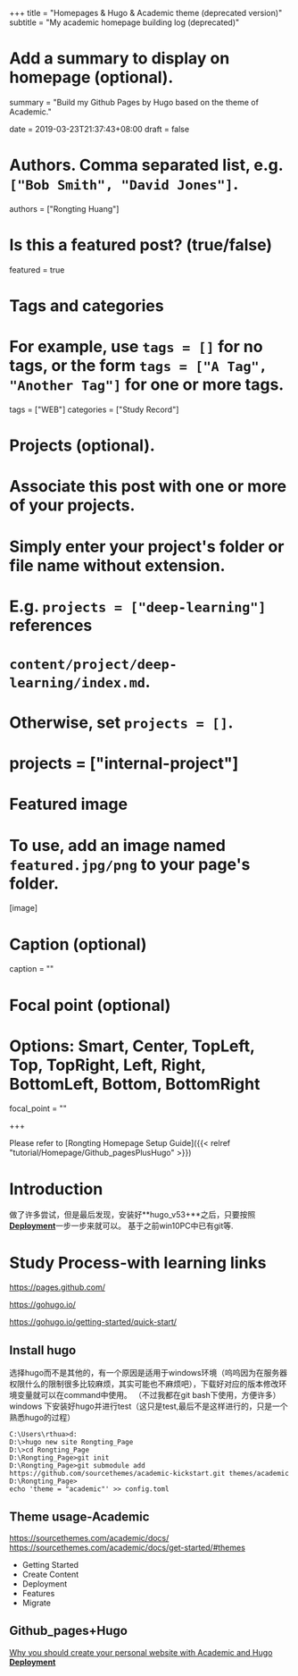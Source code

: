 +++
title = "Homepages & Hugo & Academic theme (deprecated version)"
subtitle = "My academic homepage building log (deprecated)"

# Add a summary to display on homepage (optional).
summary = "Build my Github Pages by Hugo based on the theme of Academic."

date = 2019-03-23T21:37:43+08:00
draft = false

# Authors. Comma separated list, e.g. `["Bob Smith", "David Jones"]`.
authors = ["Rongting Huang"]

# Is this a featured post? (true/false)
featured = true

# Tags and categories
# For example, use `tags = []` for no tags, or the form `tags = ["A Tag", "Another Tag"]` for one or more tags.
tags = ["WEB"]
categories = ["Study Record"]

# Projects (optional).
#   Associate this post with one or more of your projects.
#   Simply enter your project's folder or file name without extension.
#   E.g. `projects = ["deep-learning"]` references 
#   `content/project/deep-learning/index.md`.
#   Otherwise, set `projects = []`.
# projects = ["internal-project"]

# Featured image
# To use, add an image named `featured.jpg/png` to your page's folder. 
[image]
  # Caption (optional)
  caption = ""

  # Focal point (optional)
  # Options: Smart, Center, TopLeft, Top, TopRight, Left, Right, BottomLeft, Bottom, BottomRight
  focal_point = ""

+++

Please refer to [Rongting Homepage Setup Guide]({{< relref "tutorial/Homepage/Github_pagesPlusHugo" >}})

# Introduction
做了许多尝试，但是最后发现，安装好**hugo_v53+**之后，只要按照[**Deployment**](https://sourcethemes.com/academic/docs/deployment/)一步一步来就可以。
基于之前win10PC中已有git等.
# Study Process-with learning links
https://pages.github.com/

https://gohugo.io/


https://gohugo.io/getting-started/quick-start/

## Install hugo
选择hugo而不是其他的，有一个原因是适用于windows环境（呜呜因为在服务器权限什么的限制很多比较麻烦，其实可能也不麻烦吧），下载好对应的版本修改环境变量就可以在command中使用。
（不过我都在git bash下使用，方便许多）
windows 下安装好hugo并进行test（这只是test,最后不是这样进行的，只是一个熟悉hugo的过程）
```
C:\Users\rthua>d:
D:\>hugo new site Rongting_Page
D:\>cd Rongting_Page
D:\Rongting_Page>git init
D:\Rongting_Page>git submodule add https://github.com/sourcethemes/academic-kickstart.git themes/academic
D:\Rongting_Page>
echo 'theme = "academic"' >> config.toml
```

## Theme usage-Academic
https://sourcethemes.com/academic/docs/
https://sourcethemes.com/academic/docs/get-started/#themes

- Getting Started
- Create Content
- Deployment
- Features
- Migrate

## Github_pages+Hugo
[Why you should create your personal website with Academic and Hugo](https://georgecushen.com/create-your-website-with-hugo/)
[**Deployment**](https://sourcethemes.com/academic/docs/deployment/)